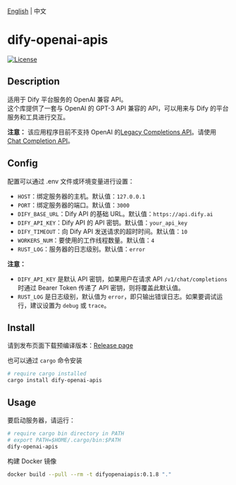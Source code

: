 [English](./README.md) | 中文

# dify-openai-apis

[![License](https://img.shields.io/badge/License-Apache%202.0-blue.svg)](https://opensource.org/licenses/Apache-2.0)

## Description

适用于 Dify 平台服务的 OpenAI 兼容 API。  
这个库提供了一套与 OpenAI 的 GPT-3 API 兼容的 API，可以用来与 Dify 的平台服务和工具进行交互。

**注意：** 该应用程序目前不支持 OpenAI 的[Legacy Completions API](https://platform.openai.com/docs/api-reference/completions/create)。请使用[Chat Completion API](https://platform.openai.com/docs/api-reference/chat/create)。

## Config

配置可以通过 .env 文件或环境变量进行设置：

- `HOST`：绑定服务器的主机。默认值：`127.0.0.1`
- `PORT`：绑定服务器的端口。默认值：`3000`
- `DIFY_BASE_URL`：Dify API 的基础 URL。默认值：`https://api.dify.ai`
- `DIFY_API_KEY`：Dify API 的 API 密钥。默认值：`your_api_key`
- `DIFY_TIMEOUT`：向 Dify API 发送请求的超时时间。默认值：`10`
- `WORKERS_NUM`：要使用的工作线程数量。默认值：`4`
- `RUST_LOG`：服务器的日志级别。默认值：`error`

**注意：**

- `DIFY_API_KEY` 是默认 API 密钥，如果用户在请求 API `/v1/chat/completions` 时通过 Bearer Token 传递了 API 密钥，则将覆盖此默认值。
- `RUST_LOG` 是日志级别，默认值为 `error`，即只输出错误日志。如果要调试运行，建议设置为 `debug` 或 `trace`。

## Install

请到发布页面下载预编译版本：[Release page](https://github.com/rming/dify-openai-apis/releases)

也可以通过 `cargo` 命令安装

```sh
# require cargo installed
cargo install dify-openai-apis
```

## Usage

要启动服务器，请运行：

```sh
# require cargo bin directory in PATH
# export PATH=$HOME/.cargo/bin:$PATH
dify-openai-apis
```

构建 Docker 镜像

```sh
docker build --pull --rm -t difyopenaiapis:0.1.8 "."
```